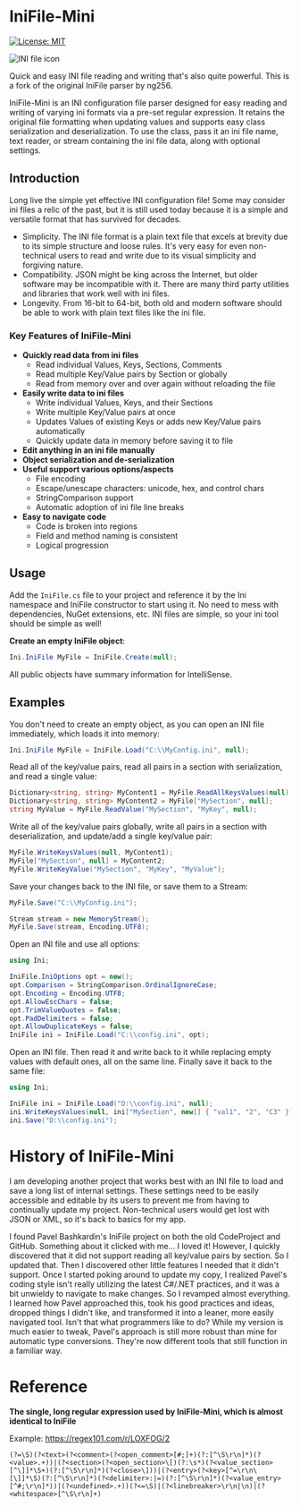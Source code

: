 # IniFile-Mini
[![License: MIT](https://img.shields.io/badge/License-MIT-blue.svg)](./LICENSE)

![INI file icon](https://upload.wikimedia.org/wikipedia/en/thumb/2/2f/INI_file_icon.png/64px-INI_file_icon.png)

Quick and easy INI file reading and writing that's also quite powerful. This is a fork of the original IniFile parser by ng256.

IniFile-Mini is an INI configuration file parser designed for easy reading and writing of varying ini formats via a pre-set regular expression. It retains the original file formatting when updating values and supports easy class serialization and deserialization. To use the class, pass it an ini file name, text reader, or stream containing the ini file data, along with optional settings.

## Introduction
Long live the simple yet effective INI configuration file! Some may consider ini files a relic of the past, but it is still used today because it is a simple and versatile format that has survived for decades.
* Simplicity. The INI file format is a plain text file that excels at brevity due to its simple structure and loose rules. It's very easy for even non-technical users to read and write due to its visual simplicity and forgiving nature.
* Compatibility. JSON might be king across the Internet, but older software may be incompatible with it. There are many third party utilities and libraries that work well with ini files.
* Longevity. From 16-bit to 64-bit, both old and modern software should be able to work with plain text files like the ini file.

### Key Features of IniFile-Mini

* **Quickly read data from ini files**
  * Read individual Values, Keys, Sections, Comments
  * Read multiple Key/Value pairs by Section or globally
  * Read from memory over and over again without reloading the file
* **Easily write data to ini files**
  * Write individual Values, Keys, and their Sections
  * Write multiple Key/Value pairs at once
  * Updates Values of existing Keys or adds new Key/Value pairs automatically
  * Quickly update data in memory before saving it to file
* **Edit anything in an ini file manually**
* **Object serialization and de-serialization**
* **Useful support various options/aspects**
  * File encoding
  * Escape/unescape characters: unicode, hex, and control chars
  * StringComparison support
  * Automatic adoption of ini file line breaks
* **Easy to navigate code**
  * Code is broken into regions
  * Field and method naming is consistent
  * Logical progression

## Usage
Add the `IniFile.cs` file to your project and reference it by the Ini namespace and IniFile constructor to start using it. No need to mess with dependencies, NuGet extensions, etc. INI files are simple, so your ini tool should be simple as well!

**Create an empty IniFile object**:
```csharp
Ini.IniFile MyFile = IniFile.Create(null);
```
All public objects have summary information for IntelliSense.

## Examples
You don't need to create an empty object, as you can open an INI file immediately, which loads it into memory:
```csharp
Ini.IniFile MyFile = IniFile.Load("C:\\MyConfig.ini", null);
```

Read all of the key/value pairs, read all pairs in a section with serialization, and read a single value:
```csharp
Dictionary<string, string> MyContent1 = MyFile.ReadAllKeysValues(null);
Dictionary<string, string> MyContent2 = MyFile["MySection", null];
string MyValue = MyFile.ReadValue("MySection", "MyKey", null);
```

Write all of the key/value pairs globally, write all pairs in a section with deserialization, and update/add a single key/value pair:
```csharp
MyFile.WriteKeysValues(null, MyContent1);
MyFile["MySection", null] = MyContent2;
MyFile.WriteKeyValue("MySection", "MyKey", "MyValue");
```

Save your changes back to the INI file, or save them to a Stream:
```csharp
MyFile.Save("C:\\MyConfig.ini");

Stream stream = new MemoryStream();
MyFile.Save(stream, Encoding.UTF8);
```

Open an INI file and use all options:
```csharp
using Ini;

IniFile.IniOptions opt = new();
opt.Comparison = StringComparison.OrdinalIgnoreCase;
opt.Encoding = Encoding.UTF8;
opt.AllowEscChars = false;
opt.TrimValueQuotes = false;
opt.PadDelimiters = false;
opt.AllowDuplicateKeys = false;
IniFile ini = IniFile.Load("C:\\config.ini", opt);
```

Open an INI file. Then read it and write back to it while replacing empty values with default ones, all on the same line. Finally save it back to the same file:
```csharp
using Ini;

IniFile ini = IniFile.Load("D:\\config.ini", null);
ini.WriteKeysValues(null, ini["MySection", new[] { "val1", "2", "C3" }]);
ini.Save("D:\\config.ini");
```

# History of IniFile-Mini

I am developing another project that works best with an INI file to load and save a long list of internal settings. These settings need to be easily accessible and editable by its users to prevent me from having to continually update my project. Non-technical users would get lost with JSON or XML, so it's back to basics for my app.

I found Pavel Bashkardin's IniFile project on both the old CodeProject and GitHub. Something about it clicked with me... I loved it! However, I quickly discovered that it did not support reading all key/value pairs by section. So I updated that. Then I discovered other little features I needed that it didn't support. Once I started poking around to update my copy, I realized Pavel's coding style isn't really utilizing the latest C#/.NET practices, and it was a bit unwieldy to navigate to make changes. So I revamped almost everything. I learned how Pavel approached this, took his good practices and ideas, dropped things I didn't like, and transformed it into a leaner, more easily navigated tool. Isn't that what programmers like to do? While my version is much easier to tweak, Pavel's approach is still more robust than mine for automatic type conversions. They're now different tools that still function in a familiar way.

# Reference

**The single, long regular expression used by IniFile-Mini, which is almost identical to IniFile**

Example: https://regex101.com/r/LOXFOG/2
```regex
(?=\S)(?<text>(?<comment>(?<open_comment>[#;]+)(?:[^\S\r\n]*)(?<value>.+))|(?<section>(?<open_section>\[)(?:\s*)(?<value_section>[^\]]*\S+)(?:[^\S\r\n]*)(?<close>\]))|(?<entry>(?<key>[^=\r\n\ [\]]*\S)(?:[^\S\r\n]*)(?<delimiter>:|=)(?:[^\S\r\n]*)(?<value_entry>[^#;\r\n]*))|(?<undefined>.+))(?<=\S)|(?<linebreaker>\r\n|\n)|(?<whitespace>[^\S\r\n]+)
```

